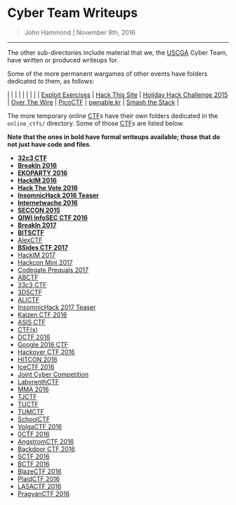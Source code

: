 Cyber Team Writeups
=============

> John Hammond | November 9th, 2016

-----------------------

The other sub-directories include material that we, the [USCGA] Cyber Team,  have written or produced writeups for.

Some of the more permanent wargames of other events have folders dedicated to them, as follows:

| |  | | | |  | |
| [Exploit Exercises](exploit_exercises/) | [Hack This Site](hack_this_site/) | [Holiday Hack Challenge 2015](holiday_hack_challenge_2015/) | [Over The Wire](overthewire/) | [PicoCTF](picoctf) | [pwnable.kr](pwnable.jr) | [Smash the Stack](smash_the_stack) |

The more temporary online [CTF]s have their own folders dedicated in the `online_ctfs/` directory. Some of those [CTF]s are listed below.

__Note that the ones in bold have formal writeups available; those that do not just have code and files__.

* [__32c3 CTF__](online_ctfs/32c3/)
* [__BreakIn 2016__](online_ctfs/breakin_2016/)
* [__EKOPARTY 2016__](online_ctfs/ekoparty_2016/)
* [__HackIM 2016__](online_ctfs/hackim_2016/)
* [__Hack The Vote 2016__](online_ctfs/hackthevote2016/)
* [__InsomnicHack 2016 Teaser__](online_ctfs/insomnihack_2016/)
* [__Internetwache 2016__](online_ctfs/internetwache_2016/)
* [__SECCON 2015__](online_ctfs/seccon_2015/)
* [__QIWI InfoSEC CTF 2016__](online_ctfs/qiwi_infosec_ctf_2016/)
* [__BreakIn 2017__](online_ctfs/breakin_2017/)
* [__BITSCTF__](online_ctfs/bitsctf_2017/)
* [AlexCTF](online_ctfs/alexctf_2017/)
* [__BSides CTF 2017__](bsides_ctf_2017/)
* [HackIM 2017](hackim_2017/)
* [Hackcon Mini 2017](hackcon_mini_2017)
* [Codegate Prequals 2017](codegate_prequals_2017/)
* [ABCTF](online_ctfs/abctf/)
* [33c3 CTF](online_ctfs/33c3/)
* [3DSCTF](online_ctfs/3dsctf_2016/)
* [ALICTF](online_ctfs/alictf/)
* [InsomnicHack 2017 Teaser](online_ctfs/insomnihack2017/)
* [Kaizen CTF 2016](online_ctfs/kaizen_2016/)
* [ASIS CTF](online_ctfs/asisctf)
* [CTF(x)](online_ctfs/ctfx)
* [DCTF 2016](online_ctfs/dctf)
* [Google 2016 CTF](online_ctfs/googlectf)
* [Hackover CTF 2016](online_ctfs/hackover)
* [HITCON 2016](online_ctfs/hitcon)
* [IceCTF 2016](online_ctfs/icectf)
* [Joint Cyber Competition](online_ctfs/joint_cyber_competition_2016)
* [LabyrenthCTF](online_ctfs/labyrenth)
* [MMA 2016](online_ctfs/mma_2016)
* [TJCTF](online_ctfs/tjctf)
* [TUCTF](online_ctfs/tuctf)
* [TUMCTF](online_ctfs/tumctf)
* [SchoolCTF](online_ctfs/schoolctf)
* [VolgaCTF 2016](online_ctfs/volgactf_2016)
* [0CTF 2016](online_ctfs/0ctf_2016/)
* [AngstromCTF 2016](online_ctfs/angstomctf_2016)
* [Backdoor CTF 2016](online_ctfs/backdoorctf_2016)
* [SCTF 2016](online_ctfs/sctf_2016)
* [BCTF 2016](online_ctfs/bctf_2016)
* [BlazeCTF 2016](online_ctfs/blazectf_2016)
* [PlaidCTF 2016](online_ctfs/plaidctf_2016)
* [LASACTF 2016](online_ctfs/lasactf_2016)
* [PragyanCTF 2016](online_ctfs/pragynctf_2016)


[USCGA]: http://uscga.edu/
[United States Coast Guard Academy]: http://uscga.edu/
[US Coast Guard Academy]: http://uscga.edu/
[Academy]: http://uscga.edu/
[Coast Guard Academy]: http://uscga.edu/
[CTF]: https://ctftime.org/ctf-wtf/
